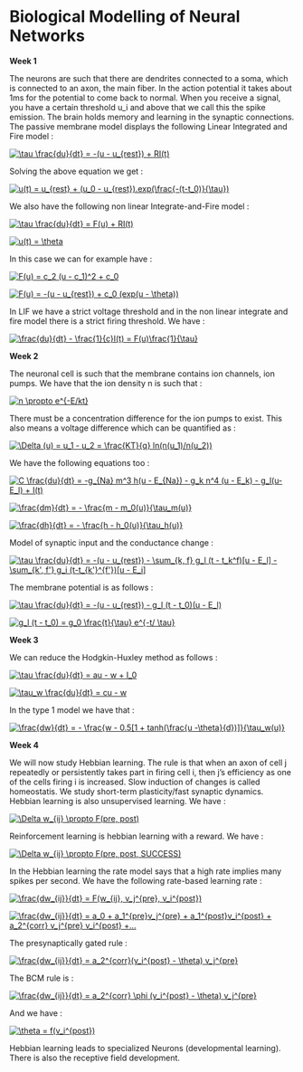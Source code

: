 # Biological Modelling of Neural Networks

**Week 1**

The neurons are such that there are dendrites connected to a soma, which is connected to an axon, the main fiber. In the action potential it takes about 1ms for the potential to come back to normal. When you receive a signal, you have a certain threshold u_i and above that we call this the spike emission. The brain holds memory and learning in the synaptic connections. The passive membrane model displays the following Linear Integrated and Fire model :

<a href="https://www.codecogs.com/eqnedit.php?latex=\tau&space;\frac{du}{dt}&space;=&space;-(u&space;-&space;u_{rest})&space;&plus;&space;RI(t)" target="_blank"><img src="https://latex.codecogs.com/gif.latex?\tau&space;\frac{du}{dt}&space;=&space;-(u&space;-&space;u_{rest})&space;&plus;&space;RI(t)" title="\tau \frac{du}{dt} = -(u - u_{rest}) + RI(t)" /></a>

Solving the above equation we get :

<a href="https://www.codecogs.com/eqnedit.php?latex=u(t)&space;=&space;u_{rest}&space;&plus;&space;(u_0&space;-&space;u_{rest}).exp(\frac{-(t-t_0)}{\tau})" target="_blank"><img src="https://latex.codecogs.com/gif.latex?u(t)&space;=&space;u_{rest}&space;&plus;&space;(u_0&space;-&space;u_{rest}).exp(\frac{-(t-t_0)}{\tau})" title="u(t) = u_{rest} + (u_0 - u_{rest}).exp(\frac{-(t-t_0)}{\tau})" /></a>

We also have the following non linear Integrate-and-Fire model :

<a href="https://www.codecogs.com/eqnedit.php?latex=\tau&space;\frac{du}{dt}&space;=&space;F(u)&space;&plus;&space;RI(t)" target="_blank"><img src="https://latex.codecogs.com/gif.latex?\tau&space;\frac{du}{dt}&space;=&space;F(u)&space;&plus;&space;RI(t)" title="\tau \frac{du}{dt} = F(u) + RI(t)" /></a>

<a href="https://www.codecogs.com/eqnedit.php?latex=u(t)&space;=&space;\theta" target="_blank"><img src="https://latex.codecogs.com/gif.latex?u(t)&space;=&space;\theta" title="u(t) = \theta" /></a>

In this case we can for example have :

<a href="https://www.codecogs.com/eqnedit.php?latex=F(u)&space;=&space;c_2&space;(u&space;-&space;c_1)^2&space;&plus;&space;c_0" target="_blank"><img src="https://latex.codecogs.com/gif.latex?F(u)&space;=&space;c_2&space;(u&space;-&space;c_1)^2&space;&plus;&space;c_0" title="F(u) = c_2 (u - c_1)^2 + c_0" /></a>

<a href="https://www.codecogs.com/eqnedit.php?latex=F(u)&space;=&space;-(u&space;-&space;u_{rest})&space;&plus;&space;c_0&space;(exp(u&space;-&space;\theta))" target="_blank"><img src="https://latex.codecogs.com/gif.latex?F(u)&space;=&space;-(u&space;-&space;u_{rest})&space;&plus;&space;c_0&space;(exp(u&space;-&space;\theta))" title="F(u) = -(u - u_{rest}) + c_0 (exp(u - \theta))" /></a>

In LIF we have a strict voltage threshold and in the non linear integrate and fire model there is a strict firing threshold. We have :

<a href="https://www.codecogs.com/eqnedit.php?latex=\frac{du}{dt}&space;-&space;\frac{1}{c}I(t)&space;=&space;F(u)\frac{1}{\tau}" target="_blank"><img src="https://latex.codecogs.com/gif.latex?\frac{du}{dt}&space;-&space;\frac{1}{c}I(t)&space;=&space;F(u)\frac{1}{\tau}" title="\frac{du}{dt} - \frac{1}{c}I(t) = F(u)\frac{1}{\tau}" /></a>

**Week 2**

The neuronal cell is such that the membrane contains ion channels, ion pumps. We have that the ion density n is such that :

<a href="https://www.codecogs.com/eqnedit.php?latex=n&space;\propto&space;e^{-E/kt}" target="_blank"><img src="https://latex.codecogs.com/gif.latex?n&space;\propto&space;e^{-E/kt}" title="n \propto e^{-E/kt}" /></a>

There must be a concentration difference for the ion pumps to exist. This also means a voltage difference which can be quantified as :

<a href="https://www.codecogs.com/eqnedit.php?latex=\Delta&space;(u)&space;=&space;u_1&space;-&space;u_2&space;=&space;\frac{KT}{q}&space;ln(n(u_1)/n(u_2))" target="_blank"><img src="https://latex.codecogs.com/gif.latex?\Delta&space;(u)&space;=&space;u_1&space;-&space;u_2&space;=&space;\frac{KT}{q}&space;ln(n(u_1)/n(u_2))" title="\Delta (u) = u_1 - u_2 = \frac{KT}{q} ln(n(u_1)/n(u_2))" /></a>

We have the following equations too :

<a href="https://www.codecogs.com/eqnedit.php?latex=C&space;\frac{du}{dt}&space;=&space;-g_{Na}&space;m^3&space;h(u&space;-&space;E_{Na})&space;-&space;g_k&space;n^4&space;(u&space;-&space;E_k)&space;-&space;g_l(u-E_l)&space;&plus;&space;I(t)" target="_blank"><img src="https://latex.codecogs.com/gif.latex?C&space;\frac{du}{dt}&space;=&space;-g_{Na}&space;m^3&space;h(u&space;-&space;E_{Na})&space;-&space;g_k&space;n^4&space;(u&space;-&space;E_k)&space;-&space;g_l(u-E_l)&space;&plus;&space;I(t)" title="C \frac{du}{dt} = -g_{Na} m^3 h(u - E_{Na}) - g_k n^4 (u - E_k) - g_l(u-E_l) + I(t)" /></a>

<a href="https://www.codecogs.com/eqnedit.php?latex=\frac{dm}{dt}&space;=&space;-&space;\frac{m&space;-&space;m_0(u)}{\tau_m(u)}" target="_blank"><img src="https://latex.codecogs.com/gif.latex?\frac{dm}{dt}&space;=&space;-&space;\frac{m&space;-&space;m_0(u)}{\tau_m(u)}" title="\frac{dm}{dt} = - \frac{m - m_0(u)}{\tau_m(u)}" /></a>

<a href="https://www.codecogs.com/eqnedit.php?latex=\frac{dh}{dt}&space;=&space;-&space;\frac{h&space;-&space;h_0(u)}{\tau_h(u)}" target="_blank"><img src="https://latex.codecogs.com/gif.latex?\frac{dh}{dt}&space;=&space;-&space;\frac{h&space;-&space;h_0(u)}{\tau_h(u)}" title="\frac{dh}{dt} = - \frac{h - h_0(u)}{\tau_h(u)}" /></a>

Model of synaptic input and the conductance change :

<a href="https://www.codecogs.com/eqnedit.php?latex=\tau&space;\frac{du}{dt}&space;=&space;-(u&space;-&space;u_{rest})&space;-&space;\sum_{k,&space;f}&space;g_l&space;(t&space;-&space;t_k^f)[u&space;-&space;E_l]&space;-&space;\sum_{k',&space;f'}&space;g_i&space;(t-t_{k'}^{f'})[u&space;-&space;E_i]" target="_blank"><img src="https://latex.codecogs.com/gif.latex?\tau&space;\frac{du}{dt}&space;=&space;-(u&space;-&space;u_{rest})&space;-&space;\sum_{k,&space;f}&space;g_l&space;(t&space;-&space;t_k^f)[u&space;-&space;E_l]&space;-&space;\sum_{k',&space;f'}&space;g_i&space;(t-t_{k'}^{f'})[u&space;-&space;E_i]" title="\tau \frac{du}{dt} = -(u - u_{rest}) - \sum_{k, f} g_l (t - t_k^f)[u - E_l] - \sum_{k', f'} g_i (t-t_{k'}^{f'})[u - E_i]" /></a>

The membrane potential is as follows :

<a href="https://www.codecogs.com/eqnedit.php?latex=\tau&space;\frac{du}{dt}&space;=&space;-(u&space;-&space;u_{rest})&space;-&space;g_l&space;(t&space;-&space;t_0)(u&space;-&space;E_l)" target="_blank"><img src="https://latex.codecogs.com/gif.latex?\tau&space;\frac{du}{dt}&space;=&space;-(u&space;-&space;u_{rest})&space;-&space;g_l&space;(t&space;-&space;t_0)(u&space;-&space;E_l)" title="\tau \frac{du}{dt} = -(u - u_{rest}) - g_l (t - t_0)(u - E_l)" /></a>

<a href="https://www.codecogs.com/eqnedit.php?latex=g_l&space;(t&space;-&space;t_0)&space;=&space;g_0&space;\frac{t}{\tau}&space;e^{-t/&space;\tau}" target="_blank"><img src="https://latex.codecogs.com/gif.latex?g_l&space;(t&space;-&space;t_0)&space;=&space;g_0&space;\frac{t}{\tau}&space;e^{-t/&space;\tau}" title="g_l (t - t_0) = g_0 \frac{t}{\tau} e^{-t/ \tau}" /></a>

**Week 3**

We can reduce the Hodgkin-Huxley method as follows :

<a href="https://www.codecogs.com/eqnedit.php?latex=\tau&space;\frac{du}{dt}&space;=&space;au&space;-&space;w&space;&plus;&space;I_0" target="_blank"><img src="https://latex.codecogs.com/gif.latex?\tau&space;\frac{du}{dt}&space;=&space;au&space;-&space;w&space;&plus;&space;I_0" title="\tau \frac{du}{dt} = au - w + I_0" /></a>

<a href="https://www.codecogs.com/eqnedit.php?latex=\tau_w&space;\frac{du}{dt}&space;=&space;cu&space;-&space;w" target="_blank"><img src="https://latex.codecogs.com/gif.latex?\tau_w&space;\frac{du}{dt}&space;=&space;cu&space;-&space;w" title="\tau_w \frac{du}{dt} = cu - w" /></a>

In the type 1 model we have that :

<a href="https://www.codecogs.com/eqnedit.php?latex=\frac{dw}{dt}&space;=&space;-&space;\frac{w&space;-&space;0.5[1&space;&plus;&space;tanh(\frac{u&space;-\theta}{d})]}{\tau_w(u)}" target="_blank"><img src="https://latex.codecogs.com/gif.latex?\frac{dw}{dt}&space;=&space;-&space;\frac{w&space;-&space;0.5[1&space;&plus;&space;tanh(\frac{u&space;-\theta}{d})]}{\tau_w(u)}" title="\frac{dw}{dt} = - \frac{w - 0.5[1 + tanh(\frac{u -\theta}{d})]}{\tau_w(u)}" /></a>

**Week 4**

We will now study Hebbian learning. The rule is that when an axon of cell j repeatedly or persistently takes part in firing cell i, then j’s efficiency as one of the cells firing i is increased. Slow induction of changes is called homeostatis. We study short-term plasticity/fast synaptic dynamics. Hebbian learning is also unsupervised learning. We have :

<a href="https://www.codecogs.com/eqnedit.php?latex=\Delta&space;w_{ij}&space;\propto&space;F(pre,&space;post)" target="_blank"><img src="https://latex.codecogs.com/gif.latex?\Delta&space;w_{ij}&space;\propto&space;F(pre,&space;post,&space;SUCCESS)" title="\Delta w_{ij} \propto F(pre, post)" /></a>

Reinforcement learning is hebbian learning with a reward. We have :

<a href="https://www.codecogs.com/eqnedit.php?latex=\Delta&space;w_{ij}&space;\propto&space;F(pre,&space;post,&space;SUCCESS)" target="_blank"><img src="https://latex.codecogs.com/gif.latex?\Delta&space;w_{ij}&space;\propto&space;F(pre,&space;post,&space;SUCCESS)" title="\Delta w_{ij} \propto F(pre, post, SUCCESS)" /></a>

In the Hebbian learning the rate model says that a high rate implies many spikes per second. We have the following rate-based learning rate :

<a href="https://www.codecogs.com/eqnedit.php?latex=\frac{dw_{ij}}{dt}&space;=&space;F(w_{ij},&space;v_j^{pre},&space;v_i^{post})" target="_blank"><img src="https://latex.codecogs.com/gif.latex?\frac{dw_{ij}}{dt}&space;=&space;F(w_{ij},&space;v_j^{pre},&space;v_i^{post})" title="\frac{dw_{ij}}{dt} = F(w_{ij}, v_j^{pre}, v_i^{post})" /></a>

<a href="https://www.codecogs.com/eqnedit.php?latex=\frac{dw_{ij}}{dt}&space;=&space;a_0&space;&plus;&space;a_1^{pre}v_j^{pre}&space;&plus;&space;a_1^{post}v_i^{post}&space;&plus;&space;a_2^{corr}&space;v_j^{pre}&space;v_i^{post}&space;&plus;..." target="_blank"><img src="https://latex.codecogs.com/gif.latex?\frac{dw_{ij}}{dt}&space;=&space;a_0&space;&plus;&space;a_1^{pre}v_j^{pre}&space;&plus;&space;a_1^{post}v_i^{post}&space;&plus;&space;a_2^{corr}&space;v_j^{pre}&space;v_i^{post}&space;&plus;..." title="\frac{dw_{ij}}{dt} = a_0 + a_1^{pre}v_j^{pre} + a_1^{post}v_i^{post} + a_2^{corr} v_j^{pre} v_i^{post} +..." /></a>

The presynaptically gated rule :

<a href="https://www.codecogs.com/eqnedit.php?latex=\frac{dw_{ij}}{dt}&space;=&space;a_2^{corr}(v_i^{post}&space;-&space;\theta)&space;v_j^{pre}" target="_blank"><img src="https://latex.codecogs.com/gif.latex?\frac{dw_{ij}}{dt}&space;=&space;a_2^{corr}(v_i^{post}&space;-&space;\theta)&space;v_j^{pre}" title="\frac{dw_{ij}}{dt} = a_2^{corr}(v_i^{post} - \theta) v_j^{pre}" /></a>

The BCM rule is :

<a href="https://www.codecogs.com/eqnedit.php?latex=\frac{dw_{ij}}{dt}&space;=&space;a_2^{corr}&space;\phi&space;(v_i^{post}&space;-&space;\theta)&space;v_j^{pre}" target="_blank"><img src="https://latex.codecogs.com/gif.latex?\frac{dw_{ij}}{dt}&space;=&space;a_2^{corr}&space;\phi&space;(v_i^{post}&space;-&space;\theta)&space;v_j^{pre}" title="\frac{dw_{ij}}{dt} = a_2^{corr} \phi (v_i^{post} - \theta) v_j^{pre}" /></a>

And we have :

<a href="https://www.codecogs.com/eqnedit.php?latex=\theta&space;=&space;f(v_i^{post})" target="_blank"><img src="https://latex.codecogs.com/gif.latex?\theta&space;=&space;f(v_i^{post})" title="\theta = f(v_i^{post})" /></a>

Hebbian learning leads to specialized Neurons (developmental learning). There is also the receptive field development. 
